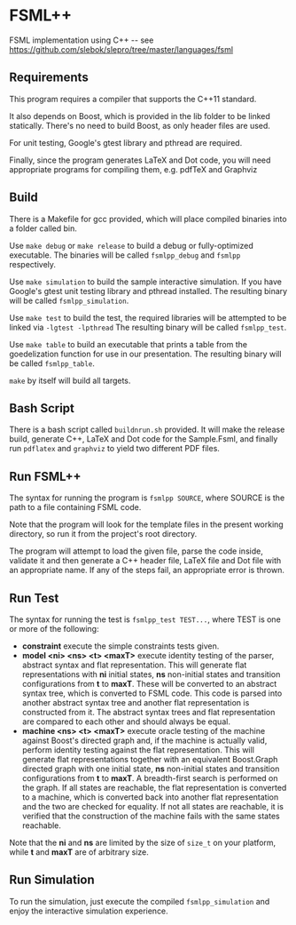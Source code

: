 FSML++
======
FSML implementation using C++ -- see https://github.com/slebok/slepro/tree/master/languages/fsml

Requirements
------------
This program requires a compiler that supports the C++11 standard.

It also depends on Boost, which is provided in the lib folder to be linked statically. There's no need to build Boost, as only header files are used.

For unit testing, Google's gtest library and pthread are required.

Finally, since the program generates LaTeX and Dot code, you will need appropriate programs for compiling them, e.g. pdfTeX and Graphviz

Build
-----
There is a Makefile for gcc provided, which will place compiled binaries into a folder called bin.

Use ``make debug`` or ``make release`` to build a debug or fully-optimized executable. The binaries will be called ``fsmlpp_debug`` and ``fsmlpp`` respectively.

Use ``make simulation`` to build the sample interactive simulation. If you have Google's gtest unit testing library and pthread installed. The resulting binary will be called ``fsmlpp_simulation``.

Use ``make test`` to build the test, the required libraries will be attempted to be linked via ``-lgtest -lpthread`` The resulting binary will be called ``fsmlpp_test``.

Use ``make table`` to build an executable that prints a table from the goedelization function for use in our presentation. The resulting binary will be called ``fsmlpp_table``.

``make`` by itself will build all targets.

Bash Script
-----------
There is a bash script called ``buildnrun.sh`` provided. It will make the release build, generate C++, LaTeX and Dot code for the Sample.Fsml, and finally run ``pdflatex`` and ``graphviz`` to yield two different PDF files.

Run FSML++
----------
The syntax for running the program is ``fsmlpp SOURCE``, where SOURCE is the path to a file containing FSML code.

Note that the program will look for the template files in the present working directory, so run it from the project's root directory.

The program will attempt to load the given file, parse the code inside, validate it and then generate a C++ header file, LaTeX file and Dot file with an appropriate name. If any of the steps fail, an appropriate error is thrown.

Run Test
--------
The syntax for running the test is ``fsmlpp_test TEST...``, where TEST is one or more of the following:

- **constraint** execute the simple constraints tests given.
- **model \<ni\> \<ns\> \<t\> \<maxT\>** execute identity testing of the parser, abstract syntax and flat representation. This will generate flat representations with **ni** initial states, **ns** non-initial states and transition configurations from **t** to **maxT**. These will be converted to an abstract syntax tree, which is converted to FSML code. This code is parsed into another abstract syntax tree and another flat representation is constructed from it. The abstract syntax trees and flat representation are compared to each other and should always be equal.
- **machine \<ns\> \<t\> \<maxT\>** execute oracle testing of the machine against Boost's directed graph and, if the machine is actually valid, perform identity testing against the flat representation. This will generate flat representations together with an equivalent Boost.Graph directed graph with one initial state, **ns** non-initial states and transition configurations from **t** to **maxT**. A breadth-first search is performed on the graph. If all states are reachable, the flat representation is converted to a machine, which is converted back into another flat representation and the two are checked for equality. If not all states are reachable, it is verified that the construction of the machine fails with the same states reachable.

Note that the **ni** and **ns** are limited by the size of ``size_t`` on your platform, while **t** and **maxT** are of arbitrary size.

Run Simulation
--------------
To run the simulation, just execute the compiled ``fsmlpp_simulation`` and enjoy the interactive simulation experience.
